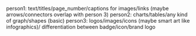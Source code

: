 person1: text/titles/page_number/captions for images/links (maybe arrows/connectors overlap with person 3)
person2: charts/tables/any kind of graph/shapes (basic)
person3: logos/images/icons (maybe smart art like infographics)/ differentiation between badge/icon/brand logo